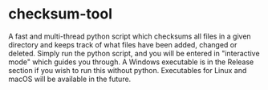 # checksum-tool
A fast and multi-thread python script which checksums all files in a given directory and keeps track of what files have been added, changed or deleted. Simply run the python script, and you will be entered in "interactive mode" which guides you through.
A Windows executable is in the Release section if you wish to run this without python. Executables for Linux and macOS will be available in the future.
